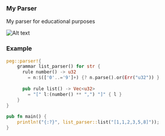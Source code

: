 ### My Parser

My parser for educational purposes

![Alt text](image.png)

### Example

```rust
peg::parser!{
    grammar list_parser() for str {
      rule number() -> u32
        = n:$(['0'..='9']+) {? n.parse().or(Err("u32")) }
  
      pub rule list() -> Vec<u32>
        = "[" l:(number() ** ",") "]" { l }
    }
}
  
pub fn main() {
    println!("{:?}", list_parser::list("[1,1,2,3,5,8]"));
}